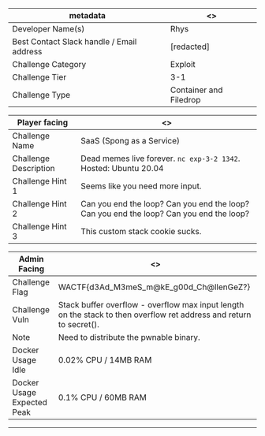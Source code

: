 | metadata                                  | <> |
|-------------------------------------------|----------------------------------------|
| Developer Name(s)                         | Rhys |
| Best Contact Slack handle / Email address | [redacted] |
| Challenge Category                        | Exploit |
| Challenge Tier                            | 3-1 |
| Challenge Type                            | Container and Filedrop |

| Player facing         | <>|
|-------------------------------------------|-------------------------------------------------------|
| Challenge Name        | SaaS (Spong as a Service) |
| Challenge Description | Dead memes live forever. `nc exp-3-2 1342`. Hosted: Ubuntu 20.04 |
| Challenge Hint 1      | Seems like you need more input. |
| Challenge Hint 2      | Can you end the loop? Can you end the loop? Can you end the loop? Can you end the loop? |
| Challenge Hint 3      | This custom stack cookie sucks. |

| Admin Facing               | <> |
|----------------------------|---------------------------------------------------------------------|
| Challenge Flag             | WACTF{d3Ad_M3meS_m@kE_g00d_Ch@llenGeZ?} |
| Challenge Vuln             | Stack buffer overflow - overflow max input length on the stack to then overflow ret address and return to secret(). |
| Note | Need to distribute the pwnable binary. |
| Docker Usage Idle          | 0.02% CPU / 14MB RAM |
| Docker Usage Expected Peak | 0.1% CPU / 60MB RAM |
---